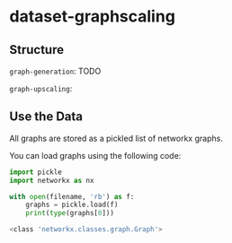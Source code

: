 # dataset-graphscaling

## Structure
`graph-generation`: TODO

`graph-upscaling`: 

## Use the Data

All graphs are stored as a pickled list of networkx graphs.

You can load graphs using the following code:

```python
import pickle
import networkx as nx

with open(filename, 'rb') as f:
    graphs = pickle.load(f)
    print(type(graphs[0]))
```

```bash
<class 'networkx.classes.graph.Graph'>
```
